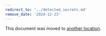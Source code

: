 ```yaml
---
redirect_to: '../detected_secrets.md'
remove_date: '2024-12-23'
---
```


<!-- markdownlint-disable -->

This document was moved to [another location](../detected_secrets.md).

<!-- This redirect file can be deleted after <2024-12-23>. -->
<!-- Redirects that point to other docs in the same project expire in three months. -->
<!-- Redirects that point to docs in a different project or site (for example, link is not relative and starts with `https:`) expire in one year. -->
<!-- Before deletion, see: https://docs.gitlab.com/ee/development/documentation/redirects.html -->
